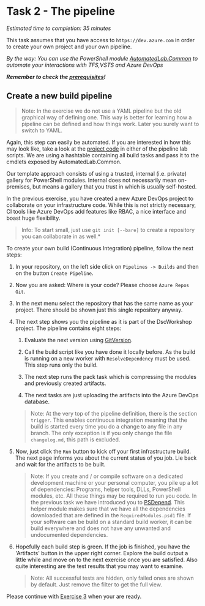 # Task 2 - The pipeline

*Estimated time to completion: 35 minutes*

This task assumes that you have access to `https://dev.azure.com` in order to create your own project and your own pipeline.  

*By the way: You can use the PowerShell module [AutomatedLab.Common](https://github.com/automatedlab/automatedlab.common) to automate your interactions with TFS,VSTS and Azure DevOps*

***Remember to check the [prerequisites](../CheckPrereq.ps1)!***

## Create a new build pipeline

> Note: In the exercise we do not use a YAML pipeline but the old graphical way of defining one. This way is better for learning how a pipeline can be defined and how things work. Later you surely want to switch to YAML.

Again, this step can easily be automated. If you are interested in how this may look like, take a look at the [project code](../../Lab/31%20New%20Release%20Pipeline%20CommonTasks.ps1) in either of the pipeline lab scripts. We are using a hashtable containing all build tasks and pass it to the cmdlets exposed by AutomatedLab.Common.

Our template approach consists of using a trusted, internal (i.e. private) gallery for PowerShell modules. Internal does not necessarily mean on-premises, but means a gallery that you trust in which is usually self-hosted.

In the previous exercise, you have created a new Azure DevOps project to collaborate on your infrastructure code. While this is not strictly necessary, CI tools like Azure DevOps add features like RBAC, a nice interface and boast huge flexibility.

>Info: To start small, just use ```git init [--bare]``` to create a repository you can collaborate in as well.*

To create your own build (Continuous Integration) pipeline, follow the next steps:

1. In your repository, on the left side click on `Pipelines -> Builds` and then on the button `Create Pipeline`.

1. Now you are asked: Where is your code? Please choose `Azure Repos Git`.

1. In the next menu select the repository that has the same name as your project. There should be shown just this single repository anyway.

1. The next step shows you the pipeline as it is part of the DscWorkshop project. The pipeline contains eight steps:

    1. Evaluate the next version using [GitVersion](https://gitversion.net/).

    1. Call the build script like you have done it locally before. As the build is running on a new worker with `ResolveDependency` must be used. This step runs only the build.

    1. The next step runs the pack task which is compressing the modules and previously created artifacts.

    1. The next tasks are just uploading the artifacts into the Azure DevOps database.

    > Note: At the very top of the pipeline definition, there is the section `trigger`. This enables continuous integration meaning that the build is started every time you do a change to any file in any branch. The only exception is if you only change the file `changelog.md`, this path is excluded.

1. Now, just click the `Run` button to kick off your first infrastructure build. The next page informs you about the current status of you job. Lie back and wait for the artifacts to be built.

    > Note: If you create and / or compile software on a dedicated development machine or your personal computer, you pile up a lot of dependencies: Programs, helper tools, DLLs, PowerShell modules, etc. All these things may be required to run you code. In the previous task we have introduced you to [PSDepend](https://github.com/RamblingCookieMonster/PSDepend). This helper module makes sure that we have all the dependencies downloaded that are defined in the `RequiredModules.psd1` file. If your software can be build on a standard build worker, it can be build everywhere and does not have any unwanted and undocumented dependencies.

1. Hopefully each build step is green. If the job is finished, you have the 'Artifacts' button in the upper right corner. Explore the build output a little while and move on to the next exercise once you are satisfied. Also quite interesting are the test results that you may want to examine.

    >Note: All successful tests are hidden, only failed ones are shown by default. Just remove the filter to get the full view.

Please continue with [Exercise 3](Exercise3.md) when your are ready.
